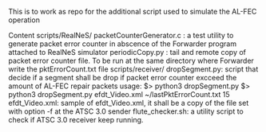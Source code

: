 This is to  work as repo for the additional script used to simulate the AL-FEC operation 

Content
scripts/RealNeS/
    packetCounterGenerator.c : a test utility to generate packet error counter in abscence of the Forwarder program attached to RealNeS simulator
    periodicCopy.py : tail and remote copy of packet error counter file. To be run at the same directory where Forwarder write the pktErrorCount.txt file
scripts/receiver/
    dropSegment.py: script that decide if a segment shall be drop if packet error counter excceed the amount of AL-FEC repair packets
                    usage: 
                    $> python3 dropSegment.py <EFDT XML file> <lastPktErrorCount file> <AL-FEC ratio>
                    $> python3 dropSegment.py efdt_Video.xml ~/lastPktErrorCount.txt 15
    efdt_Video.xml: sample of efdt_Video.xml, it shall be a copy of the file set with option -f at the ATSC 3.0 sender
    flute_checker.sh: a utility script to check if ATSC 3.0 receiver keep running.
